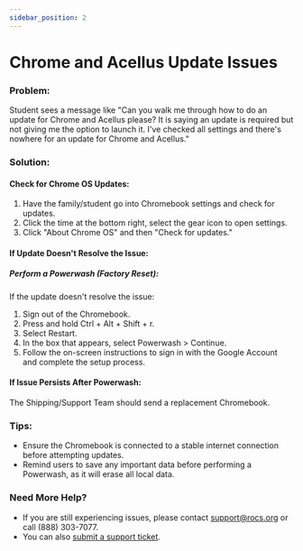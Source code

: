 ```yaml
---
sidebar_position: 2
---
```


# Chrome and Acellus Update Issues

### Problem:
Student sees a message like "Can you walk me through how to do an update for Chrome and Acellus please? It is saying an update is required but not giving me the option to launch it. I've checked all settings and there's nowhere for an update for Chrome and Acellus."

### Solution:
#### Check for Chrome OS Updates:
1. Have the family/student go into Chromebook settings and check for updates.
2. Click the time at the bottom right, select the gear icon to open settings.
3. Click "About Chrome OS" and then "Check for updates."

#### If Update Doesn't Resolve the Issue:
##### Perform a Powerwash (Factory Reset):
If the update doesn't resolve the issue:
1. Sign out of the Chromebook.
2. Press and hold Ctrl + Alt + Shift + r.
3. Select Restart.
4. In the box that appears, select Powerwash > Continue.
5. Follow the on-screen instructions to sign in with the Google Account and complete the setup process.

#### If Issue Persists After Powerwash:
The Shipping/Support Team should send a replacement Chromebook.

### Tips:
- Ensure the Chromebook is connected to a stable internet connection before attempting updates.
- Remind users to save any important data before performing a Powerwash, as it will erase all local data.

### Need More Help?
- If you are still experiencing issues, please contact support@rocs.org or call (888) 303-7077.
- You can also [submit a support ticket](#).